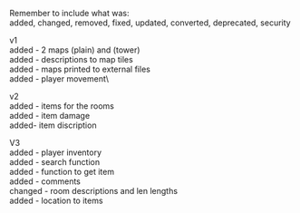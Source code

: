 Remember to include what was:\
added, changed, removed, fixed, updated, converted, deprecated, security

v1\
added - 2 maps (plain) and (tower)\
added - descriptions to map tiles\
added - maps printed to external files\
added - player movement\


v2\
added - items for the rooms\
added - item damage\
added- item discription


V3\
added - player inventory\
added - search function\
added - function to get item\
added - comments\
changed - room descriptions and len lengths\
added - location to items





